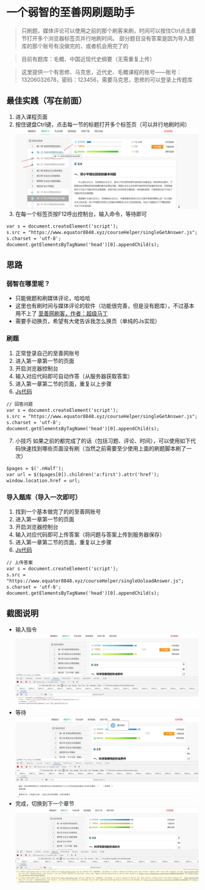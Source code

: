 # 一个弱智的至善网刷题助手
> 只刷题，媒体评论可以使用之前的那个刷客来刷，时间可以按住Ctrl点击章节打开多个浏览器标签页并行地刷时间。
> 部分题目没有答案是因为导入题库的那个账号有没做完的，或者机会用完了的

> 目前有题库：毛概、中国近现代史纲要（无需重复上传）

> 这里提供一个有思修、马克思，近代史、毛概课程的账号——账号：13206032678，密码：123456，需要马克思，思修的可以登录上传题库


## 最佳实践（写在前面）
1. 进入课程页面
2. 按住键盘Ctrl键，点击每一节的标题打开多个标签页（可以并行地刷时间）
![avatar](src/main/resources/images/多开.png)
3. 在每一个标签页按F12呼出控制台，输入命令，等待即可
```
var s = document.createElement('script');
s.src = "https://www.equator8848.xyz/courseHelper/singleGetAnswer.js";
s.charset = 'utf-8';
document.getElementsByTagName('head')[0].appendChild(s);
```
## 思路


### 弱智在哪里呢？
- 只能做题和刷媒体评论，哈哈哈
- 这里也有刷时间与媒体评论的软件（功能很完善，但是没有题库），不过基本用不上了 [至善网刷客，作者：超级马丁](至善网.zip)
- 需要手动换页，希望有大佬告诉我怎么换页（单纯的Js实现）


### 刷题
1. 正常登录自己的至善网账号
2. 进入第一章第一节的页面
3. 开启浏览器控制台
4. 输入对应代码即可自动作答（从服务器获取答案）
5. 进入第一章第二节的页面，重复以上步骤
6. [Js代码](/src/main/resources/static/singleGetAnswer.js) 
```
// 回答问题
var s = document.createElement('script');
s.src = "https://www.equator8848.xyz/courseHelper/singleGetAnswer.js";
s.charset = 'utf-8';
document.getElementsByTagName('head')[0].appendChild(s);
```
7. 小技巧 如果之前的都完成了的话（包括习题、评论、时间），可以使用如下代码快速找到哪些页面没有刷（当然之前需要至少使用上面的刷题脚本刷了一次）
```
$pages = $('.nHalf');
var url = $($pages[0]).children('a:first').attr('href');
window.location.href = url;
```


### 导入题库（导入一次即可）
1. 找到一个基本做完了的的至善网账号
2. 进入第一章第一节的页面
3. 开启浏览器控制台
4. 输入对应代码即可上传答案（将问题与答案上传到服务器保存）
5. 进入第一章第二节的页面，重复以上步骤
6. [Js代码](/src/main/resources/static/singleUoloadAnswer.js) 
```
// 上传答案
var s = document.createElement('script');
s.src = "https://www.equator8848.xyz/courseHelper/singleUoloadAnswer.js";
s.charset = 'utf-8';
document.getElementsByTagName('head')[0].appendChild(s);
```


## 截图说明
- 输入指令
![avatar](src/main/resources/images/控制台输入代码.jpg)
- 等待
![avatar](src/main/resources/images/答题完毕.jpg)
- 完成，切换到下一个章节
![avatar](src/main/resources/images/答题完毕自动刷新.jpg)
